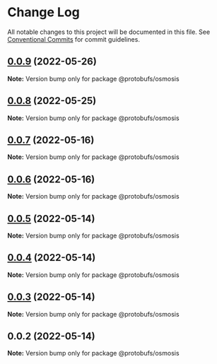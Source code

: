 # Change Log

All notable changes to this project will be documented in this file.
See [Conventional Commits](https://conventionalcommits.org) for commit guidelines.

## [0.0.9](https://github.com/cosmology-finance/proto-registry/compare/@protobufs/osmosis@0.0.8...@protobufs/osmosis@0.0.9) (2022-05-26)

**Note:** Version bump only for package @protobufs/osmosis





## [0.0.8](https://github.com/cosmology-finance/proto-registry/compare/@protobufs/osmosis@0.0.7...@protobufs/osmosis@0.0.8) (2022-05-25)

**Note:** Version bump only for package @protobufs/osmosis





## [0.0.7](https://github.com/cosmology-finance/proto-registry/compare/@protobufs/osmosis@0.0.6...@protobufs/osmosis@0.0.7) (2022-05-16)

**Note:** Version bump only for package @protobufs/osmosis





## [0.0.6](https://github.com/cosmology-finance/proto-registry/compare/@protobufs/osmosis@0.0.5...@protobufs/osmosis@0.0.6) (2022-05-16)

**Note:** Version bump only for package @protobufs/osmosis





## [0.0.5](https://github.com/cosmology-finance/proto-registry/compare/@protobufs/osmosis@0.0.4...@protobufs/osmosis@0.0.5) (2022-05-14)

**Note:** Version bump only for package @protobufs/osmosis





## [0.0.4](https://github.com/cosmology-finance/proto-registry/compare/@protobufs/osmosis@0.0.3...@protobufs/osmosis@0.0.4) (2022-05-14)

**Note:** Version bump only for package @protobufs/osmosis





## [0.0.3](https://github.com/cosmology-finance/proto-registry/compare/@protobufs/osmosis@0.0.2...@protobufs/osmosis@0.0.3) (2022-05-14)

**Note:** Version bump only for package @protobufs/osmosis





## 0.0.2 (2022-05-14)

**Note:** Version bump only for package @protobufs/osmosis
